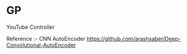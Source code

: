 # GP
YouTube Controller 



Reference :- 
CNN AutoEncoder
https://github.com/arashsaber/Deep-Convolutional-AutoEncoder
